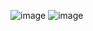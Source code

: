 ![image](https://github.com/user-attachments/assets/17eb38b5-8a78-4f03-9a49-9b2c34ae5b53)
![image](https://github.com/user-attachments/assets/ebe214f9-cb3b-48de-b49f-f1ab8e68c2c5)
